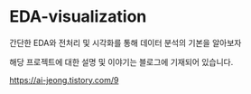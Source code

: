 # EDA-visualization
간단한 EDA와 전처리 및 시각화를 통해 데이터 분석의 기본을 알아보자

해당 프로젝트에 대한 설명 및 이야기는 블로그에 기재되어 있습니다.

https://ai-jeong.tistory.com/9

